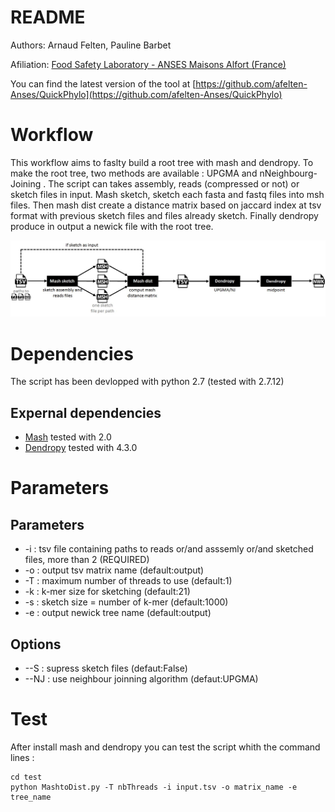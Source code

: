 README
======
Authors: Arnaud Felten, Pauline Barbet

Afiliation: [Food Safety Laboratory - ANSES Maisons Alfort (France)](https://www.anses.fr/en/content/laboratory-food-safety-maisons-alfort-and-boulogne-sur-mer)

You can find the latest version of the tool at [https://github.com/afelten-Anses/QuickPhylo](https://github.com/afelten-Anses/QuickPhylo)


Workflow
========
This workflow aims to faslty build a root tree with mash and dendropy. To make the root tree, two methods are available : UPGMA and nNeighbourg-Joining . The script can takes assembly, reads (compressed or not) or sketch files in input. Mash sketch, sketch each fasta and fastq files into msh files. Then mash dist create a distance matrix based on jaccard index at tsv format with previous sketch files and files already sketch. Finally dendropy produce in output a newick file with the root tree. 

![](workflow.JPG?raw=true "script workflow")

Dependencies
============

The script has been devlopped with python 2.7 (tested with 2.7.12)

## Expernal dependencies

* [Mash](https://github.com/marbl/Mash/blob/master/INSTALL.txt) tested with 2.0
* [Dendropy](https://www.dendropy.org/) tested with 4.3.0


Parameters
==========

## Parameters

* -i : tsv file containing paths to reads or/and asssemly or/and sketched files, more than 2 (REQUIRED)
* -o : output tsv matrix name  (default:output)
* -T : maximum number of threads to use (default:1)
* -k : k-mer size for sketching (default:21)
* -s : sketch size = number of k-mer (default:1000)
* -e : output newick tree name (default:output)

## Options

* --S : supress sketch files (defaut:False)
* --NJ : use neighbour joinning algorithm (defaut:UPGMA)

Test
====

After install mash and dendropy you can test the script whith the command lines :

	cd test
	python MashtoDist.py -T nbThreads -i input.tsv -o matrix_name -e tree_name

